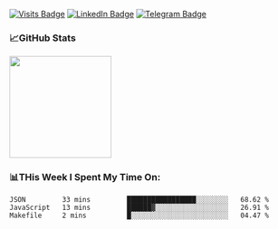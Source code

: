 [![Visits Badge](https://badges.pufler.dev/visits/dimidroll450/dimidroll450)](https://github.com/dimidroll450)
[![LinkedIn Badge](https://img.shields.io/badge/-LinkedIn-0e76a8?style=flat-square&logo=Linkedin&logoColor=white)](https://www.linkedin.com/in/dmitry-kvashchauskas/)
[![Telegram Badge](https://img.shields.io/badge/-Telegram-0088cc?style=flat-square&logo=Telegram&logoColor=white)](https://t.me/kvashchauskas)

### 📈GitHub Stats
<p>
  <img height="180em" src="https://github-readme-stats.vercel.app/api?username=dimidroll450&show_icons=true&hide_border=true&&count_private=true&include_all_commits=true" />
</p>

### 📊THis Week I Spent My Time On:
<!--START_SECTION:waka-->
```text
JSON         33 mins         █████████████████░░░░░░░░   68.62 % 
JavaScript   13 mins         ██████▓░░░░░░░░░░░░░░░░░░   26.91 % 
Makefile     2 mins          █░░░░░░░░░░░░░░░░░░░░░░░░   04.47 % 
```
<!--END_SECTION:waka-->
